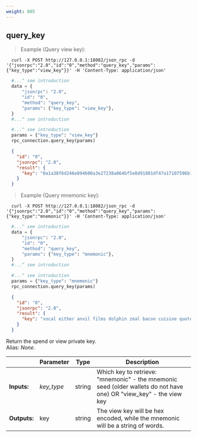 ```yaml
---
weight: 805
---
```


## **query_key**

> Example (Query view key):

```shell
  curl -X POST http://127.0.0.1:18082/json_rpc -d '{"jsonrpc":"2.0","id":"0","method":"query_key","params":{"key_type":"view_key"}}' -H 'Content-Type: application/json'
```
```python
  #...^ see introduction
  data = {
      "jsonrpc": "2.0",
      "id": "0",
      "method": "query_key",
      "params": {"key_type": "view_key"},
  }
  #...^ see introduction
```
```py
  #...^ see introduction
  params = {"key_type": "view_key"}
  rpc_connection.query_key(params)
```
```json
  {
    "id": "0",
    "jsonrpc": "2.0",
    "result": {
      "key": "0a1a38f6d246e894600a3e27238a064bf5e8d91801df47a17107596b1378e501"
    }
  }
```
> Example (Query mnemonic key):


```shell
  curl -X POST http://127.0.0.1:18082/json_rpc -d '{"jsonrpc":"2.0","id":"0","method":"query_key","params":{"key_type":"mnemonic"}}' -H 'Content-Type: application/json'
```
```python
  #...^ see introduction
  data = {
      "jsonrpc": "2.0",
      "id": "0",
      "method": "query_key",
      "params": {"key_type": "mnemonic"},
  }
  #...^ see introduction
```
```py
  #...^ see introduction
  params = {"key_type": "mnemonic"}
  rpc_connection.query_key(params)
```
```json
  {
    "id": "0",
    "jsonrpc": "2.0",
    "result": {
      "key": "vocal either anvil films dolphin zeal bacon cuisine quote syndrome rejoices envy okay pancakes tulips lair greater petals organs enmity dedicated oust thwart tomorrow tomorrow"
    }
  }
```
Return the spend or view private key.  
Alias: *None*.  

|             | Parameter  | Type   | Description
| ---         | ---        | ---    | ---
|**Inputs:**  | *key_type* | string | Which key to retrieve: "mnemonic" - the mnemonic seed (older wallets do not have one) OR "view_key" - the view key
|**Outputs:** | key        | string | The view key will be hex encoded, while the mnemonic will be a string of words.